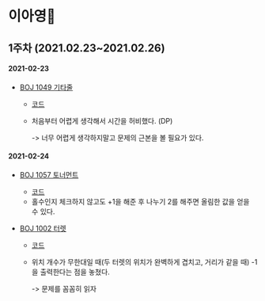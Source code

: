 # 이아영🐾

## 1주차 (2021.02.23~2021.02.26)

#### 2021-02-23

- [BOJ 1049 기타줄](https://www.acmicpc.net/problem/1049)

  - [코드](https://github.com/LeeA0/AlgorithmNote/blob/main/숙제/이아영/1주차/BOJ_1049_기타줄.java)

  - 처음부터 어렵게 생각해서 시간을 허비했다. (DP)

    -> 너무 어렵게 생각하지말고 문제의 근본을 볼 필요가 있다.

#### 2021-02-24

- [BOJ 1057 토너먼트](https://www.acmicpc.net/problem/1057)
  - [코드](https://github.com/LeeA0/AlgorithmNote/blob/main/숙제/이아영/1주차/BOJ_1057_토너먼트.java)
  - 홀수인지 체크하지 않고도 +1을 해준 후 나누기 2를 해주면 올림한 값을 얻을 수 있다.

- [BOJ 1002 터렛](https://www.acmicpc.net/problem/1002)

  - [코드](https://github.com/LeeA0/AlgorithmNote/blob/main/숙제/이아영/1주차/BOJ_1002_터렛.java)

  - 위치 개수가 무한대일 때(두 터렛의 위치가 완벽하게 겹치고, 거리가 같을 때) -1을 출력한다는 점을 놓쳤다.

    -> 문제를 꼼꼼히 읽자